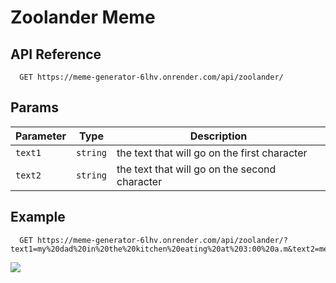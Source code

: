 # Zoolander Meme

## API Reference

```http
  GET https://meme-generator-6lhv.onrender.com/api/zoolander/
```

## Params

|Parameter|Type|Description|
|---|---|---|
|`text1`|`string`|the text that will go on the first character|
|`text2`|`string`|the text that will go on the second character|

## Example
```http
  GET https://meme-generator-6lhv.onrender.com/api/zoolander/?text1=my%20dad%20in%20the%20kitchen%20eating%20at%203:00%20a.m&text2=me%20coming%20out%20of%20the%20bathroom%20after%20washing%20my%20hands
```
![](https://meme-generator-6lhv.onrender.com/api/zoolander/?text1=my%20dad%20in%20the%20kitchen%20eating%20at%203:00%20a.m&text2=me%20coming%20out%20of%20the%20bathroom%20after%20washing%20my%20hands)